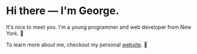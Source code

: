 # Hi there — I'm George.
It's nice to meet you. I'm a young programmer and web developer from New York. 🦉

To learn more about me, checkout my personal [website](https://gmccain.com). 🔔
